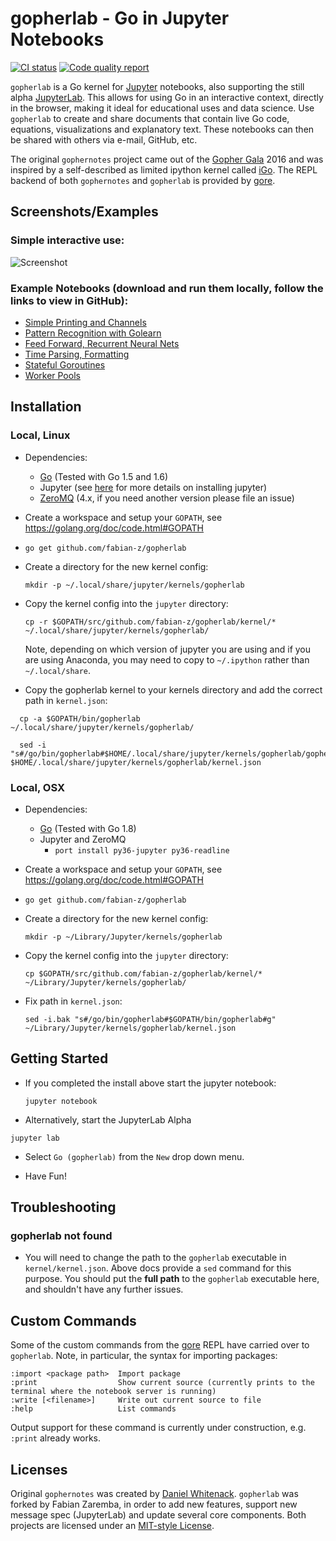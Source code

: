 # gopherlab - Go in Jupyter Notebooks
[![CI status](https://travis-ci.org/fabian-z/gopherlab.svg)](https://travis-ci.org/fabian-z/gopherlab)
[![Code quality report](https://goreportcard.com/badge/github.com/fabian-z/gopherlab)](https://goreportcard.com/report/github.com/fabian-z/gopherlab)

`gopherlab` is a Go kernel for [Jupyter](http://jupyter.org/) notebooks, also supporting the still alpha [JupyterLab](https://github.com/jupyter/jupyterlab).
This allows for using Go in an interactive context, directly in the browser, making it ideal for educational uses and data science. 
Use `gopherlab` to create and share documents that contain live Go code, equations, visualizations and explanatory text.  These notebooks can then be shared with others via e-mail, GitHub, etc. 

The original `gophernotes` project came out of the [Gopher Gala](http://gophergala.com/) 2016 and was inspired by a self-described as limited ipython kernel called [iGo](https://github.com/takluyver/igo).
The REPL backend of both `gophernotes` and `gopherlab` is provided by [gore](https://github.com/motemen/gore).

## Screenshots/Examples

### Simple interactive use:

![Screenshot](https://rawgit.com/fabian-z/gopherlab/master/doc/screenshot.png)

### Example Notebooks (download and run them locally, follow the links to view in GitHub):
- [Simple Printing and Channels](https://github.com/fabian-z/gopherlab/blob/master/examples/Simple-Example.ipynb)
- [Pattern Recognition with Golearn](https://github.com/fabian-z/gopherlab/blob/master/examples/Pattern-Recognition.ipynb)
- [Feed Forward, Recurrent Neural Nets](https://github.com/fabian-z/gopherlab/blob/master/examples/Feed-Forward-Recurrent-NN.ipynb)
- [Time Parsing, Formatting](https://github.com/fabian-z/gopherlab/blob/master/examples/Time-Formatting-Parsing.ipynb)
- [Stateful Goroutines](https://github.com/fabian-z/gopherlab/blob/master/examples/Stateful-Goroutines.ipynb)
- [Worker Pools](https://github.com/fabian-z/gopherlab/blob/master/examples/Worker-Pools.ipynb)

## Installation

### Local, Linux

- Dependencies:

  - [Go](https://golang.org/) (Tested with Go 1.5 and 1.6)
  - Jupyter (see [here](http://jupyter.readthedocs.org/en/latest/install.html) for more details on installing jupyter)
  - [ZeroMQ](http://zeromq.org/) (4.x, if you need another version please file an issue)

- Create a workspace and setup your `GOPATH`, see https://golang.org/doc/code.html#GOPATH



-   ```
    go get github.com/fabian-z/gopherlab
    ```
  

- Create a directory for the new kernel config:

  ```
  mkdir -p ~/.local/share/jupyter/kernels/gopherlab
  ```

- Copy the kernel config into the `jupyter` directory:

  ```
  cp -r $GOPATH/src/github.com/fabian-z/gopherlab/kernel/* ~/.local/share/jupyter/kernels/gopherlab/
  ```
  
  Note, depending on which version of jupyter you are using and if you are using Anaconda, you may need to copy to `~/.ipython` rather than `~/.local/share`.

- Copy the gopherlab kernel to your kernels directory and add the correct path in `kernel.json`:

```
  cp -a $GOPATH/bin/gopherlab ~/.local/share/jupyter/kernels/gopherlab/
  
  sed -i "s#/go/bin/gopherlab#$HOME/.local/share/jupyter/kernels/gopherlab/gopherlab#g" $HOME/.local/share/jupyter/kernels/gopherlab/kernel.json
```

### Local, OSX

- Dependencies:

  - [Go](https://golang.org) (Tested with Go 1.8)
  - Jupyter and ZeroMQ
    - ```port install py36-jupyter py36-readline```

- Create a workspace and setup your `GOPATH`, see https://golang.org/doc/code.html#GOPATH

-   ```
    go get github.com/fabian-z/gopherlab
    ```

- Create a directory for the new kernel config:

  ```
  mkdir -p ~/Library/Jupyter/kernels/gopherlab
  ```

- Copy the kernel config into the `jupyter` directory:

  ```
  cp $GOPATH/src/github.com/fabian-z/gopherlab/kernel/* ~/Library/Jupyter/kernels/gopherlab/
  ```

- Fix path in `kernel.json`:
  ```
  sed -i.bak "s#/go/bin/gopherlab#$GOPATH/bin/gopherlab#g" ~/Library/Jupyter/kernels/gopherlab/kernel.json
  ```

## Getting Started

- If you completed the install above start the jupyter notebook:

  ```
  jupyter notebook
  ```

- Alternatively, start the JupyterLab Alpha
 ```
 jupyter lab
 ```

- Select `Go (gopherlab)` from the `New` drop down menu.

- Have Fun!


## Troubleshooting

### gopherlab not found
- You will need to change the path to the `gopherlab` executable in `kernel/kernel.json`.  Above docs provide a `sed` command for this purpose. You should put the **full path** to the `gopherlab` executable here, and shouldn't have any further issues.


## Custom Commands
Some of the custom commands from the [gore](https://github.com/motemen/gore) REPL have carried over to `gopherlab`.  Note, in particular, the syntax for importing packages:

```
:import <package path>  Import package
:print                  Show current source (currently prints to the terminal where the notebook server is running)
:write [<filename>]     Write out current source to file
:help                   List commands
```

Output support for these command is currently under construction, e.g. `:print` already works.

## Licenses

Original `gophernotes` was created by [Daniel Whitenack](http://www.datadan.io/). `gopherlab` was forked by Fabian Zaremba, in order to add new features, support new message spec (JupyterLab) and update several core components. Both projects are licensed under an [MIT-style License](LICENSE.md).


